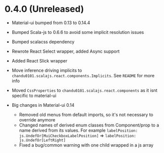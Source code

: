 # 0.4.0 (Unreleased)
* Material-ui bumped from 0.13 to 0.14.4
* Bumped Scala-js to 0.6.6 to avoid some implicit resolution issues
* Bumped scalacss dependency
* Rewrote React Select wrapper, added Async support
* Added React Slick wrapper
* Move inference driving implicits to `chandu0101.scalajs.react.components.Implicits`. See `README` for more info
* Moved `CssProperties` to `chandu0101.scalajs.react.components` as it isnt specific to material-ui

* Big changes in Material-ui 0.14
  * Removed old menus from default imports, so it's not necessary to override anymore
  * Changed names of derived enum classes from Component/prop to a name derived from its values.
    For example `labelPosition: js.UndefOr[MuiCheckboxLabelPosition]` => `labelPosition: js.UndefOr[LeftRight]`
  * Fixed a bug/common warning with one child wrapped in a js array
